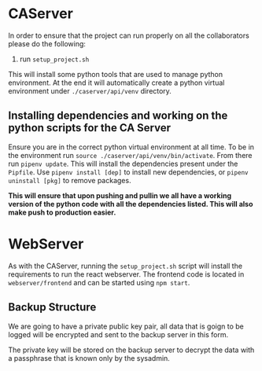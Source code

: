 # CAServer

In order to ensure that the project can run properly on all the collaborators please do
the following:

1. run `setup_project.sh`

This will install some python tools that are used to manage python environment.
At the end it will automatically create a python virtual environment under `./caserver/api/venv`
directory.

## Installing dependencies and working on the python scripts for the CA Server

Ensure you are in the correct python virtual environment at all time. To be in
the environment run `source ./caserver/api/venv/bin/activate`. From there run
`pipenv update`. This will install the dependencies present under the `Pipfile`.
Use `pipenv install [dep]` to install new dependencies, or `pipenv uninstall [pkg]`
to remove packages.

**This will ensure that upon pushing and pullin we all have a working version of the
python code with all the dependencies listed. This will also make push to production easier.**

# WebServer

As with the CAServer, running the `setup_project.sh` script will install the requirements to run the react webserver.
The frontend code is located in `webserver/frontend` and can be started using `npm start`.

## Backup Structure

We are going to have a private public key pair, all data that is goign to be logged
will be encrypted and sent to the backup server in this form.

The private key will be stored on the backup server to decrypt the data with a passphrase
that is known only by the sysadmin.
